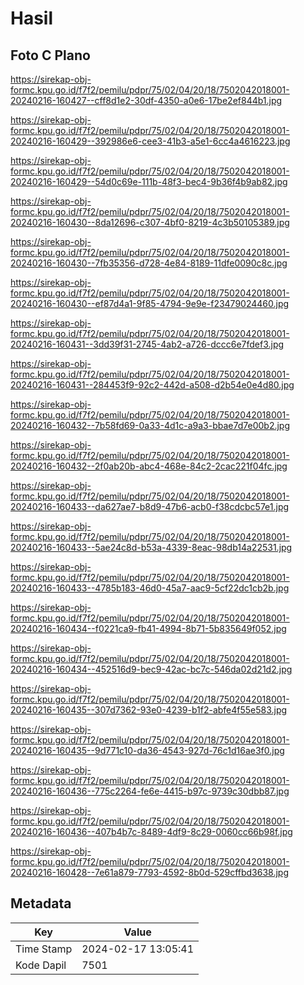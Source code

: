 # Hasil

## Foto C Plano

https://sirekap-obj-formc.kpu.go.id/f7f2/pemilu/pdpr/75/02/04/20/18/7502042018001-20240216-160427--cff8d1e2-30df-4350-a0e6-17be2ef844b1.jpg

https://sirekap-obj-formc.kpu.go.id/f7f2/pemilu/pdpr/75/02/04/20/18/7502042018001-20240216-160429--392986e6-cee3-41b3-a5e1-6cc4a4616223.jpg

https://sirekap-obj-formc.kpu.go.id/f7f2/pemilu/pdpr/75/02/04/20/18/7502042018001-20240216-160429--54d0c69e-111b-48f3-bec4-9b36f4b9ab82.jpg

https://sirekap-obj-formc.kpu.go.id/f7f2/pemilu/pdpr/75/02/04/20/18/7502042018001-20240216-160430--8da12696-c307-4bf0-8219-4c3b50105389.jpg

https://sirekap-obj-formc.kpu.go.id/f7f2/pemilu/pdpr/75/02/04/20/18/7502042018001-20240216-160430--7fb35356-d728-4e84-8189-11dfe0090c8c.jpg

https://sirekap-obj-formc.kpu.go.id/f7f2/pemilu/pdpr/75/02/04/20/18/7502042018001-20240216-160430--ef87d4a1-9f85-4794-9e9e-f23479024460.jpg

https://sirekap-obj-formc.kpu.go.id/f7f2/pemilu/pdpr/75/02/04/20/18/7502042018001-20240216-160431--3dd39f31-2745-4ab2-a726-dccc6e7fdef3.jpg

https://sirekap-obj-formc.kpu.go.id/f7f2/pemilu/pdpr/75/02/04/20/18/7502042018001-20240216-160431--284453f9-92c2-442d-a508-d2b54e0e4d80.jpg

https://sirekap-obj-formc.kpu.go.id/f7f2/pemilu/pdpr/75/02/04/20/18/7502042018001-20240216-160432--7b58fd69-0a33-4d1c-a9a3-bbae7d7e00b2.jpg

https://sirekap-obj-formc.kpu.go.id/f7f2/pemilu/pdpr/75/02/04/20/18/7502042018001-20240216-160432--2f0ab20b-abc4-468e-84c2-2cac221f04fc.jpg

https://sirekap-obj-formc.kpu.go.id/f7f2/pemilu/pdpr/75/02/04/20/18/7502042018001-20240216-160433--da627ae7-b8d9-47b6-acb0-f38cdcbc57e1.jpg

https://sirekap-obj-formc.kpu.go.id/f7f2/pemilu/pdpr/75/02/04/20/18/7502042018001-20240216-160433--5ae24c8d-b53a-4339-8eac-98db14a22531.jpg

https://sirekap-obj-formc.kpu.go.id/f7f2/pemilu/pdpr/75/02/04/20/18/7502042018001-20240216-160433--4785b183-46d0-45a7-aac9-5cf22dc1cb2b.jpg

https://sirekap-obj-formc.kpu.go.id/f7f2/pemilu/pdpr/75/02/04/20/18/7502042018001-20240216-160434--f0221ca9-fb41-4994-8b71-5b835649f052.jpg

https://sirekap-obj-formc.kpu.go.id/f7f2/pemilu/pdpr/75/02/04/20/18/7502042018001-20240216-160434--452516d9-bec9-42ac-bc7c-546da02d21d2.jpg

https://sirekap-obj-formc.kpu.go.id/f7f2/pemilu/pdpr/75/02/04/20/18/7502042018001-20240216-160435--307d7362-93e0-4239-b1f2-abfe4f55e583.jpg

https://sirekap-obj-formc.kpu.go.id/f7f2/pemilu/pdpr/75/02/04/20/18/7502042018001-20240216-160435--9d771c10-da36-4543-927d-76c1d16ae3f0.jpg

https://sirekap-obj-formc.kpu.go.id/f7f2/pemilu/pdpr/75/02/04/20/18/7502042018001-20240216-160436--775c2264-fe6e-4415-b97c-9739c30dbb87.jpg

https://sirekap-obj-formc.kpu.go.id/f7f2/pemilu/pdpr/75/02/04/20/18/7502042018001-20240216-160436--407b4b7c-8489-4df9-8c29-0060cc66b98f.jpg

https://sirekap-obj-formc.kpu.go.id/f7f2/pemilu/pdpr/75/02/04/20/18/7502042018001-20240216-160428--7e61a879-7793-4592-8b0d-529cffbd3638.jpg


## Metadata

| Key        | Value               |
| ---------- | ------------------- |
| Time Stamp | 2024-02-17 13:05:41 |
| Kode Dapil | 7501                |



